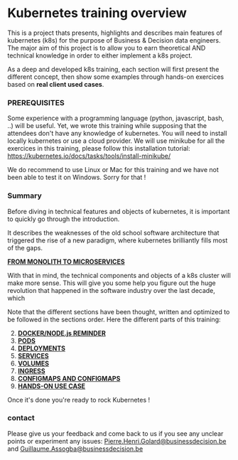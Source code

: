 # Kubernetes training overview

This is a project thats presents, highlights and describes main features of kubernetes (k8s) for the purpose of Business & Decision data engineers. The major aim of this project is to allow you to earn theoretical AND technical knowledge in order to either implement a k8s project.

As a deep and developed k8s training, each section will first present the different concept, then show some examples through hands-on exercices based on **real client used cases**.

### PREREQUISITES

Some experience with a programming language (python, javascript, bash, ..) will be useful. Yet, we wrote this training while supposing that the attendees don't have any knowledge of kubernetes.
You will need to install locally kubernetes or use a cloud provider.
We will use minikube for all the exercices in this training, please follow this installation tutorial: https://kubernetes.io/docs/tasks/tools/install-minikube/

We do recommend to use Linux or Mac for this training and we have not been able to test it on Windows. Sorry for that !

### Summary

Before diving in technical features and objects of kubernetes, it is important to quickly go through the introduction.

It describes the weaknesses of the old school software architecture that triggered the rise of a new paradigm, where kubernetes brilliantly fills most of the gaps.

**[FROM MONOLITH TO MICROSERVICES](introduction.md)**

With that in mind, the technical components and objects of a k8s cluster will make more sense.
This will give you some help you figure out the huge revolution that happened in the software industry over the last decade, which  

Note that the different sections have been thought, written and optimized to be followed in the sections order.
Here the different parts of this training:

2. **[DOCKER/NODE.js REMINDER](DOCKER_BASICS/docker-image/reminder.md)**
3. **[PODS](1-PODS/pods.md)**
4. **[DEPLOYMENTS](2-DEPLOYMENTS/deployments.md)**
5. **[SERVICES](3-SERVICES/services.md)**
6. **[VOLUMES](4-VOLUMES/volumes.md)**
7. **[INGRESS](5-INGRESS/ingress.md)**
8. **[CONFIGMAPS AND CONFIGMAPS](6-CONFIGMAPS_SECRETS/secrets.md)**
10. **[HANDS-ON USE CASE](USE_CASES/usecases.md)**

Once it's done you're ready to rock Kubernetes !

### contact

Please give us your feedback and come back to us if you see any unclear points or experiment any issues:
Pierre.Henri.Golard@businessdecision.be and Guillaume.Assogba@businessdecision.be
